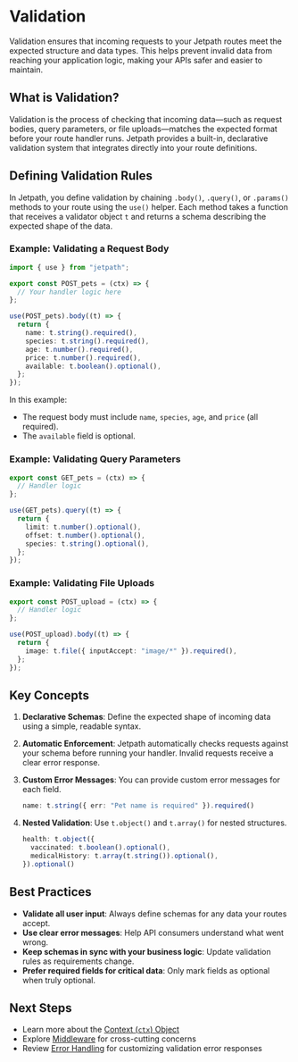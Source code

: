 <docmach type="wrapper" file="docs/fragments/docs.html" replacement="content">

# Validation

Validation ensures that incoming requests to your Jetpath routes meet the expected structure and data types. This helps prevent invalid data from reaching your application logic, making your APIs safer and easier to maintain.

## What is Validation?

Validation is the process of checking that incoming data—such as request bodies, query parameters, or file uploads—matches the expected format before your route handler runs. Jetpath provides a built-in, declarative validation system that integrates directly into your route definitions.

## Defining Validation Rules

In Jetpath, you define validation by chaining `.body()`, `.query()`, or `.params()` methods to your route using the `use()` helper. Each method takes a function that receives a validator object `t` and returns a schema describing the expected shape of the data.

### Example: Validating a Request Body

```typescript
import { use } from "jetpath";

export const POST_pets = (ctx) => {
  // Your handler logic here
};

use(POST_pets).body((t) => {
  return {
    name: t.string().required(),
    species: t.string().required(),
    age: t.number().required(),
    price: t.number().required(),
    available: t.boolean().optional(),
  };
});
```

In this example:
- The request body must include `name`, `species`, `age`, and `price` (all required).
- The `available` field is optional.

### Example: Validating Query Parameters

```typescript
export const GET_pets = (ctx) => {
  // Handler logic
};

use(GET_pets).query((t) => {
  return {
    limit: t.number().optional(),
    offset: t.number().optional(),
    species: t.string().optional(),
  };
});
```

### Example: Validating File Uploads

```typescript
export const POST_upload = (ctx) => {
  // Handler logic
};

use(POST_upload).body((t) => {
  return {
    image: t.file({ inputAccept: "image/*" }).required(),
  };
});
```

## Key Concepts

1. **Declarative Schemas**: Define the expected shape of incoming data using a simple, readable syntax.
2. **Automatic Enforcement**: Jetpath automatically checks requests against your schema before running your handler. Invalid requests receive a clear error response.
3. **Custom Error Messages**: You can provide custom error messages for each field.

   ```typescript
   name: t.string({ err: "Pet name is required" }).required()
   ```
4. **Nested Validation**: Use `t.object()` and `t.array()` for nested structures.

   ```typescript
   health: t.object({
     vaccinated: t.boolean().optional(),
     medicalHistory: t.array(t.string()).optional(),
   }).optional()
   ```

## Best Practices

- **Validate all user input**: Always define schemas for any data your routes accept.
- **Use clear error messages**: Help API consumers understand what went wrong.
- **Keep schemas in sync with your business logic**: Update validation rules as requirements change.
- **Prefer required fields for critical data**: Only mark fields as optional when truly optional.

## Next Steps

- Learn more about the [Context (`ctx`) Object](./context.html)
- Explore [Middleware](./middleware.html) for cross-cutting concerns
- Review [Error Handling](./error-handling.html) for customizing validation error responses


</docmach>
